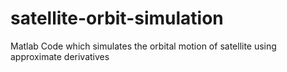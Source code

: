 # satellite-orbit-simulation
Matlab Code which simulates the orbital motion of satellite using approximate derivatives

